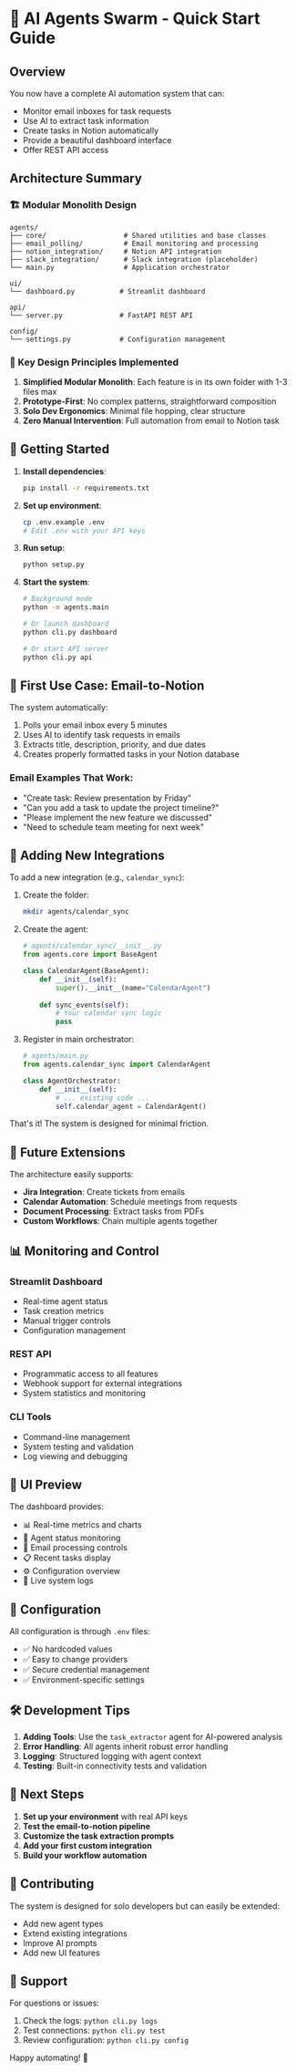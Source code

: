 # 🤖 AI Agents Swarm - Quick Start Guide

## Overview
You now have a complete AI automation system that can:
- Monitor email inboxes for task requests
- Use AI to extract task information
- Create tasks in Notion automatically
- Provide a beautiful dashboard interface
- Offer REST API access

## Architecture Summary

### 🏗️ Modular Monolith Design
```
agents/
├── core/                   # Shared utilities and base classes
├── email_polling/          # Email monitoring and processing
├── notion_integration/     # Notion API integration
├── slack_integration/      # Slack integration (placeholder)
└── main.py                 # Application orchestrator

ui/
└── dashboard.py           # Streamlit dashboard

api/
└── server.py              # FastAPI REST API

config/
└── settings.py            # Configuration management
```

### 🔧 Key Design Principles Implemented

1. **Simplified Modular Monolith**: Each feature is in its own folder with 1-3 files max
2. **Prototype-First**: No complex patterns, straightforward composition
3. **Solo Dev Ergonomics**: Minimal file hopping, clear structure
4. **Zero Manual Intervention**: Full automation from email to Notion task

## 🚀 Getting Started

1. **Install dependencies**:
   ```bash
   pip install -r requirements.txt
   ```

2. **Set up environment**:
   ```bash
   cp .env.example .env
   # Edit .env with your API keys
   ```

3. **Run setup**:
   ```bash
   python setup.py
   ```

4. **Start the system**:
   ```bash
   # Background mode
   python -m agents.main
   
   # Or launch dashboard
   python cli.py dashboard
   
   # Or start API server
   python cli.py api
   ```

## 🎯 First Use Case: Email-to-Notion

The system automatically:
1. Polls your email inbox every 5 minutes
2. Uses AI to identify task requests in emails
3. Extracts title, description, priority, and due dates
4. Creates properly formatted tasks in your Notion database

### Email Examples That Work:
- "Create task: Review presentation by Friday"
- "Can you add a task to update the project timeline?"
- "Please implement the new feature we discussed"
- "Need to schedule team meeting for next week"

## 🧩 Adding New Integrations

To add a new integration (e.g., `calendar_sync`):

1. Create the folder:
   ```bash
   mkdir agents/calendar_sync
   ```

2. Create the agent:
   ```python
   # agents/calendar_sync/__init__.py
   from agents.core import BaseAgent
   
   class CalendarAgent(BaseAgent):
       def __init__(self):
           super().__init__(name="CalendarAgent")
       
       def sync_events(self):
           # Your calendar sync logic
           pass
   ```

3. Register in main orchestrator:
   ```python
   # agents/main.py
   from agents.calendar_sync import CalendarAgent
   
   class AgentOrchestrator:
       def __init__(self):
           # ... existing code ...
           self.calendar_agent = CalendarAgent()
   ```

That's it! The system is designed for minimal friction.

## 🔮 Future Extensions

The architecture easily supports:
- **Jira Integration**: Create tickets from emails
- **Calendar Automation**: Schedule meetings from requests
- **Document Processing**: Extract tasks from PDFs
- **Custom Workflows**: Chain multiple agents together

## 📊 Monitoring and Control

### Streamlit Dashboard
- Real-time agent status
- Task creation metrics
- Manual trigger controls
- Configuration management

### REST API
- Programmatic access to all features
- Webhook support for external integrations
- System statistics and monitoring

### CLI Tools
- Command-line management
- System testing and validation
- Log viewing and debugging

## 🎨 UI Preview

The dashboard provides:
- 📊 Real-time metrics and charts
- 🤖 Agent status monitoring
- 📧 Email processing controls
- 📋 Recent tasks display
- ⚙️ Configuration overview
- 📜 Live system logs

## 🔧 Configuration

All configuration is through `.env` files:
- ✅ No hardcoded values
- ✅ Easy to change providers
- ✅ Secure credential management
- ✅ Environment-specific settings

## 🛠️ Development Tips

1. **Adding Tools**: Use the `task_extractor` agent for AI-powered analysis
2. **Error Handling**: All agents inherit robust error handling
3. **Logging**: Structured logging with agent context
4. **Testing**: Built-in connectivity tests and validation

## 📝 Next Steps

1. **Set up your environment** with real API keys
2. **Test the email-to-notion pipeline**
3. **Customize the task extraction prompts**
4. **Add your first custom integration**
5. **Build your workflow automation**

## 🤝 Contributing

The system is designed for solo developers but can easily be extended:
- Add new agent types
- Extend existing integrations
- Improve AI prompts
- Add new UI features

## 📧 Support

For questions or issues:
1. Check the logs: `python cli.py logs`
2. Test connections: `python cli.py test`
3. Review configuration: `python cli.py config`

Happy automating! 🚀
